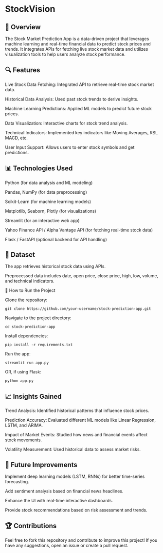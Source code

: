 # StockVision
## 📌 Overview

The Stock Market Prediction App is a data-driven project that leverages machine learning and real-time financial data to predict stock prices and trends. It integrates APIs for fetching live stock market data and utilizes visualization tools to help users analyze stock performance.

## 🔍 Features

Live Stock Data Fetching: Integrated API to retrieve real-time stock market data.

Historical Data Analysis: Used past stock trends to derive insights.

Machine Learning Predictions: Applied ML models to predict future stock prices.

Data Visualization: Interactive charts for stock trend analysis.

Technical Indicators: Implemented key indicators like Moving Averages, RSI, MACD, etc.

User Input Support: Allows users to enter stock symbols and get predictions.

## 📊 Technologies Used

Python (for data analysis and ML modeling)

Pandas, NumPy (for data preprocessing)

Scikit-Learn (for machine learning models)

Matplotlib, Seaborn, Plotly (for visualizations)

Streamlit (for an interactive web app)

Yahoo Finance API / Alpha Vantage API (for fetching real-time stock data)

Flask / FastAPI (optional backend for API handling)

## 📂 Dataset

The app retrieves historical stock data using APIs.

Preprocessed data includes date, open price, close price, high, low, volume, and technical indicators.

🚀 How to Run the Project

Clone the repository:
```
git clone https://github.com/your-username/stock-prediction-app.git
```
Navigate to the project directory:
```
cd stock-prediction-app
```
Install dependencies:
```
pip install -r requirements.txt
```
Run the app:
```
streamlit run app.py
```
OR, if using Flask:
```
python app.py
```
## 📈 Insights Gained

Trend Analysis: Identified historical patterns that influence stock prices.

Prediction Accuracy: Evaluated different ML models like Linear Regression, LSTM, and ARIMA.

Impact of Market Events: Studied how news and financial events affect stock movements.

Volatility Measurement: Used historical data to assess market risks.

## 📜 Future Improvements

Implement deep learning models (LSTM, RNNs) for better time-series forecasting.

Add sentiment analysis based on financial news headlines.

Enhance the UI with real-time interactive dashboards.

Provide stock recommendations based on risk assessment and trends.

## 🏆 Contributions

Feel free to fork this repository and contribute to improve this project! If you have any suggestions, open an issue or create a pull request.
